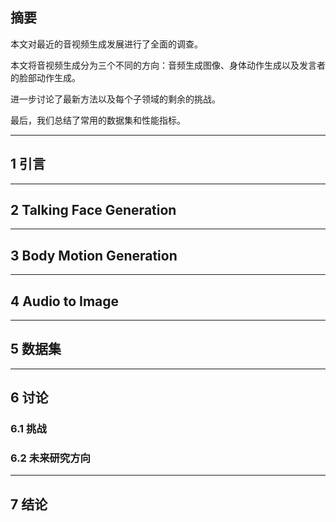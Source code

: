 ## 摘要

本文对最近的音视频生成发展进行了全面的调查。

本文将音视频生成分为三个不同的方向：音频生成图像、身体动作生成以及发言者的脸部动作生成。

进一步讨论了最新方法以及每个子领域的剩余的挑战。
 
最后，我们总结了常用的数据集和性能指标。

---

## 1 引言

---

## 2 Talking Face Generation


---

## 3 Body Motion Generation

---

## 4 Audio to Image

---

## 5 数据集

---

## 6 讨论

### 6.1 挑战

### 6.2 未来研究方向

---

## 7 结论